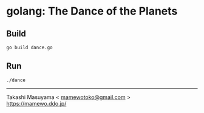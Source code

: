 golang: The Dance of the Planets
====================================

Build
------

```
go build dance.go
```

Run
----

```
./dance
```


------
Takashi Masuyama < mamewotoko@gmail.com >  
https://mamewo.ddo.jp/
